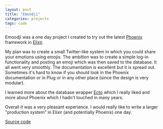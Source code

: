 ```yaml
---
layout: post
title: "Emoodji"
categories: projects
tags: code
---
```


Emoodji was a one day project I created to try out the latest [Phoenix](http://phoenixframework.org) framework in [Elixir](https://elixir-lang.org).

My plan was to create a small Twitter-like system in which you could share your emotions using emojis. The ambition was to create a simple log-in functionality and posting an emoji which was then saved to the database. It all went very smoothly. The documentation is excellent but it is spread out. Sometimes it's hard to know if you should look in the Phoenix documentation or in Plug or in any other place (since the design is very modular).

I learned more about the database wrapper [Ecto](https://github.com/elixir-ecto/ecto) which I really liked and more about Phoenix which I hadn't touched in many years. 

Overall it was a very pleasant experience. I would really like to write a larger "production system" in Elixir (and potentially Phoenix) one day.

[Source code](https://github.com/AntonFagerberg/emoodji)